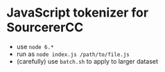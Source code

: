 # JavaScript tokenizer for SourcererCC

- use `node 6.*`
- run as `node index.js /path/to/file.js`
- (carefully) use `batch.sh` to apply to larger dataset
